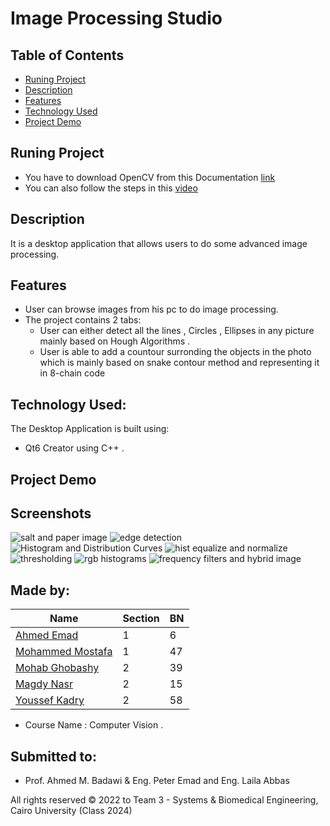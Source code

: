# Image Processing Studio 

## Table of Contents

- [Runing Project](#running-project)
- [Description](#description)
- [Features](#features)
- [Technology Used](#technology-used)
- [Project Demo](#project-demo)

## Runing Project
- You have to download OpenCV from this Documentation [link](https://wiki.qt.io/How_to_setup_Qt_and_openCV_on_Windows)
- You can also follow the steps in this [video](https://www.youtube.com/watch?v=ZOSu-2Oju-A) 

## Description 
It is a desktop application that allows users to do some advanced image processing.

## Features 
- User can browse images from his pc to do image processing.
- The project contains 2 tabs:
  - User can either detect all the lines , Circles , Ellipses in any picture mainly based on Hough Algorithms .
  - User is able to add a countour surronding the objects in the photo which is mainly based on snake contour method and representing 
    it in 8-chain code
## Technology Used:
The Desktop Application is built using:
- Qt6 Creator using C++ .

## Project Demo

## Screenshots
![salt and paper image](https://user-images.githubusercontent.com/90320433/224530590-ca572c27-689d-4066-9de3-8bdbaafbb98e.png)
![edge detection](https://user-images.githubusercontent.com/90320433/224530559-01d8f438-1031-4fa3-88c6-387cf8961ee5.png)
![Histogram and Distribution Curves](https://user-images.githubusercontent.com/90320433/224530574-4025c457-e8b8-402b-b799-e8e140bb26c7.png)
![hist equalize and normalize](https://user-images.githubusercontent.com/90320433/224530570-0ddda7cf-32b7-4844-97b8-f458250f308f.png)
![thresholding](https://user-images.githubusercontent.com/90320433/224530594-ae083272-f9da-4368-b42e-8136506a50da.png)
![rgb histograms](https://user-images.githubusercontent.com/90320433/224530580-d6383017-efd9-4ecf-9808-e90c0248c045.png)
![frequency filters and hybrid image](https://user-images.githubusercontent.com/90320433/224530566-02375ac8-c2cc-4d1a-9a6f-32c74491d47a.png)


## Made by:

| Name                           | Section | BN  |
| ------------------------------ | ------- | --- |
| [Ahmed Emad](https://github.com/ahmeddemaad)              | 1 | 6  |
| [Mohammed Mostafa](https://github.com/Mo-Moustafa)        | 1 | 47 |
| [Mohab Ghobashy](https://github.com/MohabGhobashy)        | 2 | 39 |
| [Magdy Nasr](https://github.com/MyProjectsProgress)       | 2 | 15 |
| [Youssef Kadry](https://github.com/YousefKadry)           | 2 | 58 |

- Course Name : Computer Vision .

## Submitted to:

- Prof. Ahmed M. Badawi & Eng. Peter Emad and Eng. Laila Abbas

All rights reserved © 2022 to Team 3 - Systems & Biomedical Engineering, Cairo University (Class 2024)
